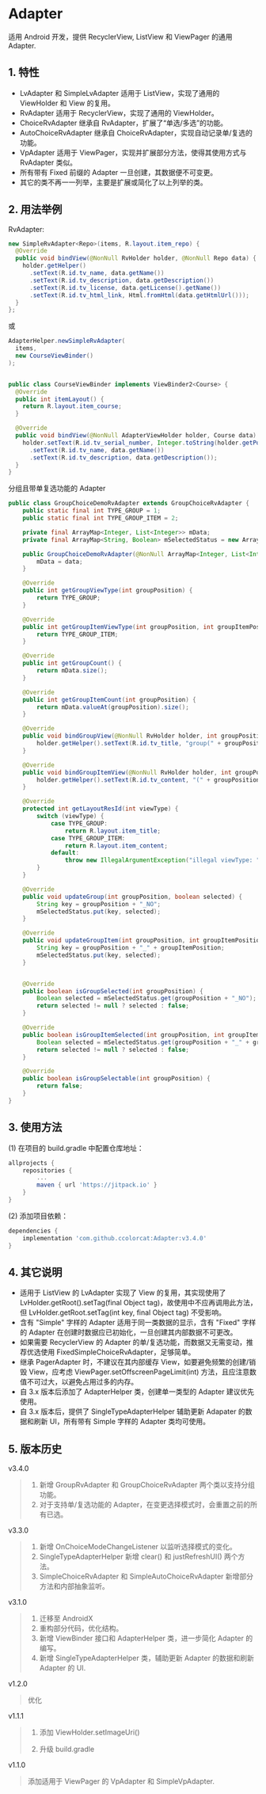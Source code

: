 # Adapter

适用 Android 开发，提供 RecyclerView, ListView 和 ViewPager 的通用 Adapter.

## 1. 特性

* LvAdapter 和 SimpleLvAdapter 适用于 ListView，实现了通用的 ViewHolder 和 View 的复用。
* RvAdapter 适用于 RecyclerView，实现了通用的 ViewHolder。
* ChoiceRvAdapter 继承自 RvAdapter，扩展了“单选/多选”的功能。
* AutoChoiceRvAdapter 继承自 ChoiceRvAdapter，实现自动记录单/复选的功能。
* VpAdapter 适用于 ViewPager，实现并扩展部分方法，使得其使用方式与 RvAdapter 类似。
* 所有带有 Fixed 前缀的 Adapter 一旦创建，其数据便不可变更。
* 其它的类不再一一列举，主要是扩展或简化了以上列举的类。

## 2. 用法举例

RvAdapter:

```java
new SimpleRvAdapter<Repo>(items, R.layout.item_repo) {
  @Override
  public void bindView(@NonNull RvHolder holder, @NonNull Repo data) {
    holder.getHelper()
      .setText(R.id.tv_name, data.getName())
      .setText(R.id.tv_description, data.getDescription())
      .setText(R.id.tv_license, data.getLicense().getName())
      .setText(R.id.tv_html_link, Html.fromHtml(data.getHtmlUrl()));
  }
};
```

或

```java
AdapterHelper.newSimpleRvAdapter(
  items, 
  new CourseViewBinder()
);


public class CourseViewBinder implements ViewBinder2<Course> {
  @Override
  public int itemLayout() {
    return R.layout.item_course;
  }

  @Override
  public void bindView(@NonNull AdapterViewHolder holder, Course data) {
    holder.setText(R.id.tv_serial_number, Integer.toString(holder.getPosition()))
      .setText(R.id.tv_name, data.getName())
      .setText(R.id.tv_description, data.getDescription());
  }
}
```

分组且带单复选功能的 Adapter

```java
public class GroupChoiceDemoRvAdapter extends GroupChoiceRvAdapter {
    public static final int TYPE_GROUP = 1;
    public static final int TYPE_GROUP_ITEM = 2;

    private final ArrayMap<Integer, List<Integer>> mData;
    private final ArrayMap<String, Boolean> mSelectedStatus = new ArrayMap<>();

    public GroupChoiceDemoRvAdapter(@NonNull ArrayMap<Integer, List<Integer>> data) {
        mData = data;
    }

    @Override
    public int getGroupViewType(int groupPosition) {
        return TYPE_GROUP;
    }

    @Override
    public int getGroupItemViewType(int groupPosition, int groupItemPosition) {
        return TYPE_GROUP_ITEM;
    }

    @Override
    public int getGroupCount() {
        return mData.size();
    }

    @Override
    public int getGroupItemCount(int groupPosition) {
        return mData.valueAt(groupPosition).size();
    }

    @Override
    public void bindGroupView(@NonNull RvHolder holder, int groupPosition) {
        holder.getHelper().setText(R.id.tv_title, "group(" + groupPosition + "): " + mData.keyAt(groupPosition));
    }

    @Override
    public void bindGroupItemView(@NonNull RvHolder holder, int groupPosition, int groupItemPosition) {
        holder.getHelper().setText(R.id.tv_content, "(" + groupPosition + ", " + groupItemPosition + "): " + mData.valueAt(groupPosition).get(groupItemPosition));
    }

    @Override
    protected int getLayoutResId(int viewType) {
        switch (viewType) {
            case TYPE_GROUP:
                return R.layout.item_title;
            case TYPE_GROUP_ITEM:
                return R.layout.item_content;
            default:
                throw new IllegalArgumentException("illegal viewType: " + viewType);
        }
    }

    @Override
    public void updateGroup(int groupPosition, boolean selected) {
        String key = groupPosition + "_NO";
        mSelectedStatus.put(key, selected);
    }

    @Override
    public void updateGroupItem(int groupPosition, int groupItemPosition, boolean selected) {
        String key = groupPosition + "_" + groupItemPosition;
        mSelectedStatus.put(key, selected);
    }


    @Override
    public boolean isGroupSelected(int groupPosition) {
        Boolean selected = mSelectedStatus.get(groupPosition + "_NO");
        return selected != null ? selected : false;
    }

    @Override
    public boolean isGroupItemSelected(int groupPosition, int groupItemPosition) {
        Boolean selected = mSelectedStatus.get(groupPosition + "_" + groupItemPosition);
        return selected != null ? selected : false;
    }

    @Override
    public boolean isGroupSelectable(int groupPosition) {
        return false;
    }
}
```



## 3. 使用方法

(1) 在项目的 build.gradle 中配置仓库地址：

```groovy
allprojects {
    repositories {
        ...
        maven { url 'https://jitpack.io' }
    }
}
```

(2) 添加项目依赖：

```groovy
dependencies {
    implementation 'com.github.ccolorcat:Adapter:v3.4.0'
}
```

## 4. 其它说明

* 适用于 ListView 的 LvAdapter 实现了 View 的复用，其实现使用了 LvHolder.getRoot().setTag(final Object tag)，故使用中不应再调用此方法，但 LvHolder.getRoot.setTag(int key, final Object tag) 不受影响。
* 含有 "Simple" 字样的 Adapter 适用于同一类数据的显示，含有 "Fixed" 字样的 Adapter 在创建时数据应已初始化，一旦创建其内部数据不可更改。
* 如果需要 RecyclerView 的 Adapter 的单/复选功能，而数据又无需变动，推荐优选使用 FixedSimpleChoiceRvAdapter，足够简单。
* 继承 PagerAdapter 时，不建议在其内部缓存 View，如要避免频繁的创建/销毁 View，应考虑 ViewPager.setOffscreenPageLimit(int) 方法，且应注意数值不可过大，以避免占用过多的内存。
* 自 3.x 版本后添加了 AdapterHelper 类，创建单一类型的 Adapter 建议优先使用。
* 自 3.x 版本后，提供了 SingleTypeAdapterHelper 辅助更新 Adapater 的数据和刷新 UI，所有带有 Simple 字样的 Adapter 类均可使用。

## 5. 版本历史

v3.4.0

> 1. 新增 GroupRvAdapter 和 GroupChoiceRvAdapter 两个类以支持分组功能。
> 2. 对于支持单/复选功能的 Adapter，在变更选择模式时，会重置之前的所有已选。

v3.3.0

> 1. 新增 OnChoiceModeChangeListener 以监听选择模式的变化。
> 2. SingleTypeAdapterHelper 新增 clear() 和 justRefreshUI() 两个方法。
> 3. SimpleChoiceRvAdapter 和 SimpleAutoChoiceRvAdapter 新增部分方法和内部抽象监听。

v3.1.0

> 1. 迁移至 AndroidX
> 2. 重构部分代码，优化结构。
> 3. 新增 ViewBinder 接口和 AdapterHelper 类，进一步简化 Adapter 的编写。
> 4. 新增 SingleTypeAdapterHelper 类，辅助更新 Adapter 的数据和刷新 Adapter 的 UI.

v1.2.0

> 优化

v1.1.1

> 1. 添加 ViewHolder.setImageUri()
>
> 2. 升级 build.gradle

v1.1.0

> 添加适用于 ViewPager 的 VpAdapter 和 SimpleVpAdapter.